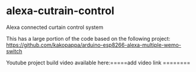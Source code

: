 # alexa-cutrain-control
Alexa connected curtain control system

This has a large portion of the code based on the following project: https://github.com/kakopappa/arduino-esp8266-alexa-multiple-wemo-switch

Youtube project build video available here:=====add video link ========

